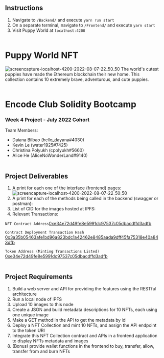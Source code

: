 ## Instructions
1. Navigate to `/Backend/` and execute `yarn run start`
2. On a separate terminal, navigate to `/Frontend/` and execute `yarn start`
3. Visit Puppy World at `localhost:4200`
<br></br>

# Puppy World NFT
![screencapture-localhost-4200-2022-08-07-22_50_50](https://user-images.githubusercontent.com/96442866/183348418-b11e1533-a73e-4b17-80e6-ef7dee86750a.png)
The world's cutest puppies have made the Ethereum blockchain their new home. This collection contains 10 extremely brave, adventurous, and cute puppies.
<br></br>
# Encode Club Solidity Bootcamp
### Week 4 Project - July 2022 Cohort
Team Members: 
- Daiana Bilbao (hello_dayana#4030)
- Kevin Le (water1925#7425)
- Christina Polyukh (cpolyukh#5660)
- Alice He (AliceNoWonderLand#9140)
<br><br>

## Project Deliverables
1. A print for each one of the interface (frontend) pages:
![screencapture-localhost-4200-2022-08-07-22_50_50](https://user-images.githubusercontent.com/96442866/183348418-b11e1533-a73e-4b17-80e6-ef7dee86750a.png)
2. A print for each of the methods being called in the backend (swagger or postman):
3. List of CID for the images hosted at IPFS:
4. Relevant Transactions:

`NFT Contract Address`[0xe34e72d49fe8e5991dc97537c05dbacdffd3adfb](https://goerli.etherscan.io/address/0xe34e72d49fe8e5991dc97537c05dbacdffd3adfb)

`Contract Deployment Transaction Hash` [0x3a35b05463afe1bd96a823bdc1a42462e8485aada9dff45fa75318e40a843dfb](https://goerli.etherscan.io/tx/0x3a35b05463afe1bd96a823bdc1a42462e8485aada9dff45fa75318e40a843dfb)

`Token Address (Minting Transactions Listed)` [0xe34e72d49fe8e5991dc97537c05dbacdffd3adfb](https://goerli.etherscan.io/token/0xe34e72d49fe8e5991dc97537c05dbacdffd3adfb)
<br></br>

## Project Requirements
1. Build a web server and API for providing the features using the RESTful architecture
2. Run a local node of IPFS
3. Upload 10 images to this node
4. Create a JSON and build metadata descriptions for 10 NFTs, each using one unique image
5. Make a GET method in the API to get the metadata by id
6. Deploy a NFT Collection and mint 10 NFTs, and assign the API endpoint to the token URI
7. Integrate this NFT Collection contract and APIs in a frontend application to display NFTs metadata and images
8. (Bonus) provide wallet functions in the frontend to buy, transfer, allow, transfer from and burn NFTs

